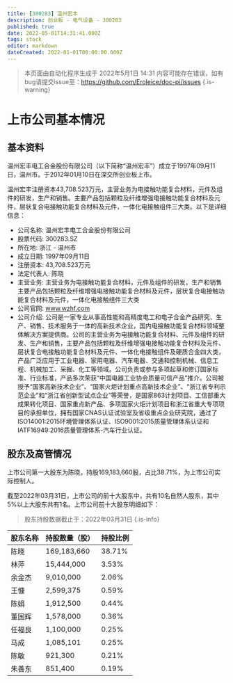 ```yaml
---
title: [300283] 温州宏丰
description: 创业板 - 电气设备 - 300283
published: true
date: 2022-05-01T14:31:41.000Z
tags: stock
editor: markdown
dateCreated: 2022-01-01T00:00:00.000Z
---
```


> 本页面由自动化程序生成于 2022年5月1日 14:31
> 内容可能存在错误，如有bug请提交issue至：https://github.com/Eroleice/doc-pi/issues
{.is-warning}

# 上市公司基本情况

## 基本资料

温州宏丰电工合金股份有限公司（以下简称“温州宏丰”）成立于1997年09月11日，温州市。于2012年01月10日在深交所创业板上市。

温州宏丰注册资本43,708.523万元，主营业务为电接触功能复合材料，元件及组件的研发，生产和销售。主要产品包括颗粒及纤维增强电接触功能复合材料及元件，层状复合电接触功能复合材料及元件，一体化电接触组件三大类。以下是详细信息：

- 公司名称: 温州宏丰电工合金股份有限公司
- 股票代码: 300283.SZ
- 所在地: 浙江 - 温州市
- 成立日期: 1997年09月11日
- 注册资本: 43,708.523万元
- 法定代表人: 陈晓
- 主营业务: 主营业务为电接触功能复合材料，元件及组件的研发，生产和销售主要产品包括颗粒及纤维增强电接触功能复合材料及元件，层状复合电接触功能复合材料及元件，一体化电接触组件三大类
- 公司官网: www.wzhf.com
- 公司介绍: 公司是一家专业从事高性能和高精度电工和电子合金产品研究、生产、销售、技术服务于一体的高新技术企业，国内电接触功能复合材料领域整体解决方案提供商。公司的主营业务为电接触功能复合材料、元件及组件的研发、生产和销售，主要产品包括颗粒及纤维增强电接触功能复合材料及元件、层状复合电接触功能复合材料及元件、一体化电接触组件及硬质合金四大类，产品广泛应用于工业电器、家用电器、汽车电器、交通和控制机械、信息工程、机械加工、采掘、化工等领域。公司负责或参与多项起草和修订国家标准、行业标准，产品多次荣获“中国电器工业协会质量可信产品”推介。公司被授予“国家高新技术企业”、“国家火炬计划重点高新技术企业”、“浙江省专利示范企业”和“浙江省创新型试点企业”等荣誉，是国家863计划项目、工信部重大成果转化项目、国家重点新产品、多项国家火炬计划项目和浙江省重大专项项目的承担单位，拥有国家CNAS认证试验室及省级重点企业研究院，通过了ISO14001:2015环境管理体系认证、ISO9001:2015质量管理体系认证和IATF16949:2016质量管理体系-汽车行业认证。


## 股东及高管情况

上市公司第一大股东为陈晓，持股169,183,660股，占比38.71%，为上市公司实际控制人。

截至2022年03月31日，上市公司的前十大股东中，共有10名自然人股东，其中5%以上大股东共有1名。上市公司前十大股东明细如下：

> 股东持股数据截止于：2022年03月31日
{.is-info}

| 股东名称 | 持股数量（股） | 持股比例 |
| --- | --- | --- |
| 陈晓 | 169,183,660 | 38.71% |
| 林萍 | 15,444,000 | 3.53% |
| 余金杰 | 9,010,000 | 2.06% |
| 王慷 | 2,599,375 | 0.59% |
| 陈娟 | 1,912,500 | 0.44% |
| 董国辉 | 1,578,000 | 0.36% |
| 任福良 | 1,100,000 | 0.25% |
| 马成 | 1,085,101 | 0.25% |
| 陈敏 | 921,300 | 0.21% |
| 朱善东 | 851,400 | 0.19% |




